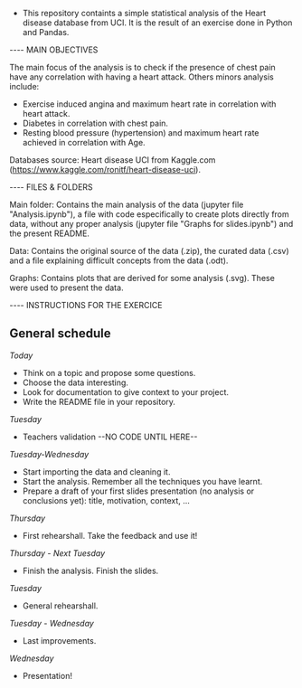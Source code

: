 

* This repository containts a simple statistical analysis of the Heart disease database from UCI. It is the result of an exercise done in Python and Pandas. 

---- MAIN OBJECTIVES

The main focus of the analysis is to check if the presence of chest pain have any correlation with having a heart attack.
Others minors analysis include:

* Exercise induced angina and maximum heart rate in correlation with heart attack.
* Diabetes in correlation with chest pain. 
* Resting blood pressure (hypertension) and  maximum heart rate achieved in correlation with Age.

Databases source: Heart disease UCI from Kaggle.com (https://www.kaggle.com/ronitf/heart-disease-uci). 


---- FILES & FOLDERS

Main folder: Contains the main analysis of the data (jupyter file "Analysis.ipynb"), a file with code especifically to create plots directly from data, without any proper analysis (jupyter file "Graphs for slides.ipynb") and the present README.

Data: Contains the original source of the data (.zip), the curated data (.csv) and a file explaining difficult concepts from the data (.odt). 

Graphs: Contains plots that are derived for some analysis (.svg). These were used to present the data.


---- INSTRUCTIONS FOR THE EXERCICE

## General schedule
*Today*
* Think on a topic and propose some questions. 
* Choose the data interesting. 
* Look for documentation to give context to your project.
* Write the README file in your repository.

*Tuesday*
* Teachers validation --NO CODE UNTIL HERE--

*Tuesday-Wednesday*
* Start importing the data and cleaning it.
* Start the analysis. Remember all the techniques you have learnt.
* Prepare a draft of your first slides presentation (no analysis or conclusions yet): title, motivation, context, ...

*Thursday*
* First rehearshall. Take the feedback and use it!

*Thursday - Next Tuesday*
* Finish the analysis. Finish the slides.

*Tuesday*
* General rehearshall.

*Tuesday - Wednesday*
* Last improvements.

*Wednesday*
* Presentation!







